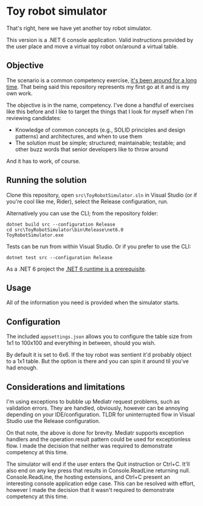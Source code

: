 # Toy robot simulator

That's right, here we have yet another toy robot simulator.

This version is a .NET 6 console application. Valid instructions provided by the user place and move a virtual toy robot
on/around a virtual table.

## Objective

The scenario is a common competency
exercise, [it's been around for a long time](https://joneaves.wordpress.com/2014/07/21/toy-robot-coding-test/). That
being said this repository represents my first go at it and is my own work.

The objective is in the name, competency. I've done a handful of exercises like this before and I like to target the
things that I look for myself when I'm reviewing candidates:

- Knowledge of common concepts (e.g., SOLID principles and design patterns) and architectures, and when to use them
- The solution must be simple; structured; maintainable; testable; and other buzz words that senior developers like to
  throw around

And it has to work, of course.

## Running the solution

Clone this repository, open `src\ToyRobotSimulator.sln` in Visual Studio (or if you're cool like me, Rider), select the
Release configuration, run.

Alternatively you can use the CLI; from the repository folder:

```text
dotnet build src --configuration Release
cd src\ToyRobotSimulator\bin\Release\net6.0
ToyRobotSimulator.exe
```

Tests can be run from within Visual Studio. Or if you prefer to use the CLI:

```text
dotnet test src --configuration Release
```

As a .NET 6 project the [.NET 6 runtime is a prerequisite](https://dotnet.microsoft.com/en-us/download/dotnet/6.0).

## Usage

All of the information you need is provided when the simulator starts.

## Configuration

The included `appsettings.json` allows you to configure the table size from 1x1 to 100x100 and everything in between,
should you wish.

By default it is set to 6x6. If the toy robot was sentient it'd probably object to a 1x1 table. But the option is there
and you can spin it around til you've had enough.

## Considerations and limitations

I'm using exceptions to bubble up Mediatr request problems, such as validation errors. They are handled, obviously,
however can be annoying depending on your IDE/configuration. TLDR for uninterrupted flow in Visual Studio use the
Release configuration.

On that note, the above is done for brevity. Mediatr supports exception handlers and the operation result pattern could
be used for exceptionless flow. I made the decision that neither was required to demonstrate competency at this time.

The simulator will end if the user enters the Quit instruction or Ctrl+C. It'll also end on any key press that results
in Console.ReadLine returning null. Console.ReadLine, the hosting extensions, and Ctrl+C present an interesting console
application edge case. This can be resolved with effort, however I made the decision that it wasn't required to
demonstrate competency at this time.
